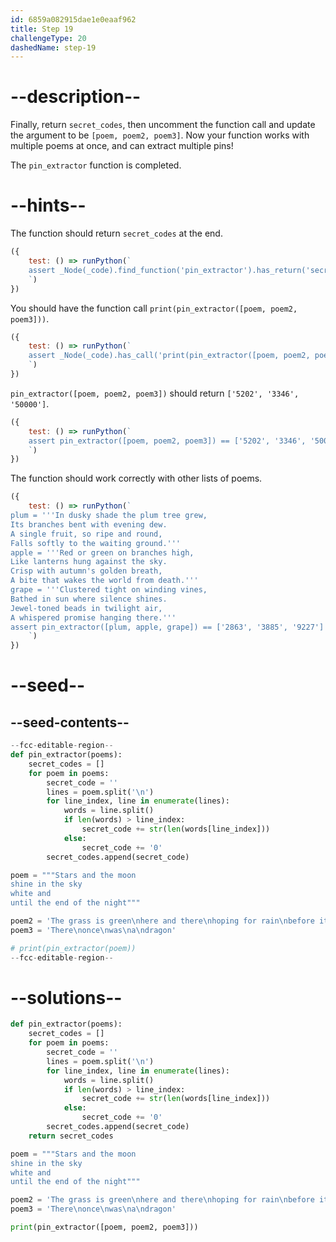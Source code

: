 ```yaml
---
id: 6859a082915dae1e0eaaf962
title: Step 19
challengeType: 20
dashedName: step-19
---
```


# --description--

Finally, return `secret_codes`, then uncomment the function call and update the argument to be `[poem, poem2, poem3]`. Now your function works with multiple poems at once, and can extract multiple pins!

The `pin_extractor` function is completed.

# --hints--

The function should return `secret_codes` at the end.

```js
({
    test: () => runPython(`
    assert _Node(_code).find_function('pin_extractor').has_return('secret_codes')
    `)
})
```

You should have the function call `print(pin_extractor([poem, poem2, poem3]))`.

```js
({
    test: () => runPython(`
    assert _Node(_code).has_call('print(pin_extractor([poem, poem2, poem3]))')
    `)
})
```

`pin_extractor([poem, poem2, poem3])` should return `['5202', '3346', '50000']`.

```js
({
    test: () => runPython(`
    assert pin_extractor([poem, poem2, poem3]) == ['5202', '3346', '50000']
    `)
})
```

The function should work correctly with other lists of poems.

```js
({
    test: () => runPython(`
plum = '''In dusky shade the plum tree grew,
Its branches bent with evening dew.
A single fruit, so ripe and round,
Falls softly to the waiting ground.'''
apple = '''Red or green on branches high,
Like lanterns hung against the sky.
Crisp with autumn's golden breath,
A bite that wakes the world from death.'''
grape = '''Clustered tight on winding vines,
Bathed in sun where silence shines.
Jewel-toned beads in twilight air,
A whispered promise hanging there.'''
assert pin_extractor([plum, apple, grape]) == ['2863', '3885', '9227']
    `)
})
```

# --seed--

## --seed-contents--

```py
--fcc-editable-region--
def pin_extractor(poems):
    secret_codes = []
    for poem in poems:
        secret_code = ''
        lines = poem.split('\n')
        for line_index, line in enumerate(lines):
            words = line.split()
            if len(words) > line_index:
                secret_code += str(len(words[line_index]))
            else:
                secret_code += '0'
        secret_codes.append(secret_code)

poem = """Stars and the moon
shine in the sky
white and
until the end of the night"""

poem2 = 'The grass is green\nhere and there\nhoping for rain\nbefore it turns yellow'
poem3 = 'There\nonce\nwas\na\ndragon'

# print(pin_extractor(poem))
--fcc-editable-region--

```

# --solutions--

```py
def pin_extractor(poems):
    secret_codes = []
    for poem in poems:
        secret_code = ''
        lines = poem.split('\n')
        for line_index, line in enumerate(lines):
            words = line.split()
            if len(words) > line_index:
                secret_code += str(len(words[line_index]))
            else:
                secret_code += '0'
        secret_codes.append(secret_code)
    return secret_codes

poem = """Stars and the moon
shine in the sky
white and
until the end of the night"""

poem2 = 'The grass is green\nhere and there\nhoping for rain\nbefore it turns yellow'
poem3 = 'There\nonce\nwas\na\ndragon'

print(pin_extractor([poem, poem2, poem3]))

```

